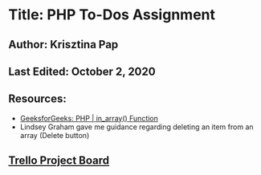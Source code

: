 # Title: PHP To-Dos Assignment

## Author: Krisztina Pap

## Last Edited: October 2, 2020

## Resources:
- [GeeksforGeeks: PHP | in_array() Function](https://www.geeksforgeeks.org/php-in_array-function/)
- Lindsey Graham gave me guidance regarding deleting an item from an array (Delete button)

## [Trello Project Board](https://trello.com/b/UxAABrZY/php-assignment-to-dos) 